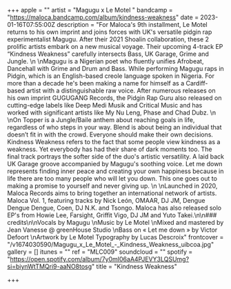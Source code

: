 +++
apple = ""
artist = "Magugu x Le Motel "
bandcamp = "https://maloca.bandcamp.com/album/kindness-weakness"
date = 2023-01-16T07:55:00Z
description = "For Maloca's 9th installment, Le Motel returns to his own imprint and joins forces with UK's versatile pidgin rap experimentalist Magugu. After their 2021 Shoalin collaboration, these 2 prolific artists embark on a new musical voyage. Their upcoming 4-track EP “Kindness Weakness” carefully intersects Bass, UK Garage, Grime and Jungle.   \n  \nMagugu is a Nigerian poet who fluently unifies Afrobeat, Dancehall with Grime and Drum and Bass. While performing Magugu raps in Pidgin, which is an English-based creole language spoken in Nigeria. For more than a decade he's been making a name for himself as a Cardiff-based artist with a distinguishable raw voice. After numerous releases on his own imprint GUGUGANG Records, the Pidgin Rap Guru also released on cutting-edge labels like Deep Medi Musik and Critical Music and has worked with significant artists like My Nu Leng, Phase and Chad Dubz.   \n  \nOn Topper is a Jungle/Baile anthem about reaching goals in life, regardless of who steps in your way. Blend is about being an individual that doesn’t fit in with the crowd. Everyone should make their own decisions. Kindness Weakness refers to the fact that some people view kindness as a weakness. Yet everybody has had their share of dark moments too. The final track portrays the softer side of the duo's artistic versatility. A laid back UK Garage groove accompanied by Magugu's soothing voice. Let me down represents finding inner peace and creating your own happiness because in life there are too many people who will let you down. This one goes out to making a promise to yourself and never giving up.   \n  \nLaunched in 2020, Maloca Records aims to bring together an international network of artists. Maloca Vol. 1, featuring tracks by Nick León, OMAAR, DJ JM, Dengue Dengue Dengue, Coen, DJ N.K. and Tsongo. Maloca has also released solo EP's from Howie Lee, Farsight, Griffit Vigo, DJ JM and Yuto Takei.\n\n### credits\n\nVocals by Magugu   \nMusic by Le Motel   \nMixed and mastered by Jean Vanesse @ greenHouse Studio   \nBass on « Let me down » by Victor Defoort   \nArtwork by Le Motel Typography by Lucas Descroix"
frontcover = "/v1674030590/Magugu_x_Le_Motel_-_Kindness_Weakness_uibcoa.jpg"
gallery = []
itunes = ""
ref = "MLC009"
soundcloud = ""
spotify = "https://open.spotify.com/album/7y0mI06aA4PJEVY3LQSUmg?si=biynWtTMQri9-aaNO8tosg"
title = "Kindness Weakness"

+++
